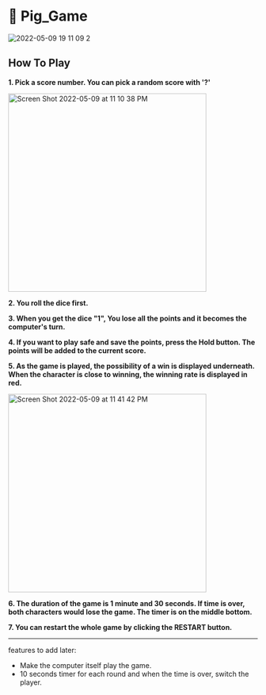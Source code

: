 # 🐷 Pig_Game

![2022-05-09 19 11 09 2](https://user-images.githubusercontent.com/104736314/167528871-af0884fd-1a4a-4b8b-9a9c-5c1dc4742e34.gif)


## How To Play

**1. Pick a score number. You can pick a random score with '?'**

<img width="400" alt="Screen Shot 2022-05-09 at 11 10 38 PM" src="https://user-images.githubusercontent.com/104736314/167560831-275b89e2-28b5-4a82-92e0-505ae8dcde59.png">

**2. You roll the dice first.**

**3. When you get the dice "1", You lose all the points and it becomes the computer's turn.** 

**4. If you want to play safe and save the points, press the Hold button. The points will be added to the current score.** 

**5. As the game is played, the possibility of a win is displayed underneath. When the character is close to winning, the winning rate is displayed in red.** 

<img width="400" alt="Screen Shot 2022-05-09 at 11 41 42 PM" src="https://user-images.githubusercontent.com/104736314/167564521-a5e61478-da0a-4497-83ce-608b210bd98f.png">


**6. The duration of the game is 1 minute and 30 seconds. If time is over, both characters would lose the game. The timer is on the middle bottom.** 

**7. You can restart the whole game by clicking the RESTART button.**


-------------------------------------------------------------------------------------
features to add later:

- Make the computer itself play the game. 
- 10 seconds timer for each round and when the time is over, switch the player. 
